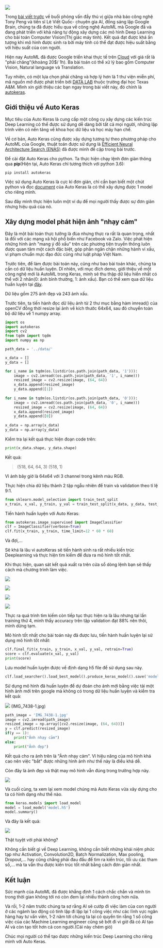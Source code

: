![](https://images.viblo.asia/9f25db61-3566-4044-aa57-8de3fdae3d4b.jpeg)

Trong [bài viết trước](https://viblo.asia/p/tro-chuyen-voi-le-viet-quocquoc-le-chuyen-gia-tri-tue-nhan-tao-phia-sau-su-thanh-cong-cua-google-automl-eW65GAW6ZDO) về buổi phỏng vấn đầy thú vị giữa nhà báo công nghệ Tony Peng và tiến sĩ Lê Viết Quốc- chuyên gia AI, đồng sáng lập Google Brain, chúng ta đã được hiểu qua về công nghệ AutoML mà Google đã và đang phát triển với khả năng tự động xây dựng các mô hình Deep Learning cho bài toán Computer Vision(Thị giác máy tính). Kết quả đạt được khá ấn tượng khi mô hình được sinh ra bởi máy tính có thể đạt được hiệu suất bằng với hiệu suất của con người.

Hiện nay AutoML đã được Google triển khai thực tế trên [Cloud](https://cloud.google.com/automl/) với giá rất là "phải chăng"(khoảng 20\$/ 1h). Ba bài toán có thể xử lý bao gồm Computer Vision, Natural language và Translation.

Tuy nhiên, có một lựa chọn phải chăng và hợp lý hơn là 1 thư viện miễn phí, mã nguồn mở được phát triển bởi [DATA LAB](http://faculty.cs.tamu.edu/xiahu/) thuộc trường đại học Texas A&M. Mình xin giới thiệu các bạn ngay trong bài viết này, đó chính là [autokeras](https://autokeras.com/).

## Giới thiệu về Auto Keras

Mục tiêu của Auto Keras là cung cấp một công cụ xây dựng các kiến trúc Deep Learning có thể được sử dụng dễ dàng bởi tất cả mọi người, những lập trình viên có nền tảng về khoa học dữ liệu và học máy hạn chế.

Về cơ bản, Auto Keras cũng được xây dựng tương tự theo phương pháp cho AutoML của Google, thuật toán được sử dụng là [Efficient Neural Architecture Search (ENAS)](https://arxiv.org/abs/1802.03268) đã được mình đề cập trong bài trước.

Để cài đặt Auto Keras cho python. Ta thực hiện chạy lệnh đơn giản thông qua **pip**(Hiện tại, Auto Keras chỉ tương thích với python 3.6):

```
pip install autokeras
```
Việc sử dụng Auto Keras là cực kì đơn giản, chỉ cần bạn biết một chút python và đọc [document](https://autokeras.com/) của Auto Keras là có thể xây dựng được 1 model cho riêng mình.

Sau đây mình thực hiện luôn một ví dụ để mọi người thấy được sự đơn giản nhưng hiệu quả của nó.

## Xây dựng model phát hiện ảnh "nhạy cảm"

Đây là một bài toán thực tưởng là đùa nhưng thực ra rất là quan trọng, nhất là đối với các mạng xã hội phổ biến như Facebook và Zalo. Việc phát hiện những hình ảnh "mang ý đồ xấu" trên các phương tiện truyền thông luôn được quan tâm một cách đặc biệt, góp phần ngăn chặn những hành vi xấu, vi phạm chuẩn mực đạo đức cũng như luật pháp Việt Nam.

Trước tiên, để làm được bài toán này, cũng như bao bài toán khác, chúng ta cần có dữ liệu huấn luyện. Dĩ nhiên, với mục đích demo, giới thiệu về một công nghệ mới là AutoML trong Keras, mình sẽ thu thập dữ liệu hiền nhất có thể với 2 nhãn(0: ảnh bình thường, 1: ảnh xấu). Bạn có thể xem qua dữ liệu huấn luyện tại [đây](https://drive.google.com/drive/folders/1cTtHIa1oSAB5Emd9zZCvW_4EJGbWsp9b?usp=sharing).

Dữ liệu gồm 275 ảnh đẹp và 243 ảnh xấu.

Trước tiên, ta tiến hành đọc dữ liệu ảnh từ 2 thư mục bằng hàm imread() của openCV đồng thời resize lại ảnh về kích thước 64x64, sau đó chuyển toàn bộ dữ liệu về 1 numpy array.

```python
import os
import autokeras
import cv2
from tqdm import tqdm
import numpy as np

path_data = '../data/'

x_data = []
y_data = []

for i_name in tqdm(os.listdir(os.path.join(path_data, '1'))):
    image = cv2.imread((os.path.join(path_data, '1', i_name)))
    resized_image = cv2.resize(image, (64, 64))
    x_data.append(resized_image)
    y_data.append([1])
    
for i_name in tqdm(os.listdir(os.path.join(path_data, '0'))):
    image = cv2.imread((os.path.join(path_data, '0', i_name)))
    resized_image = cv2.resize(image, (64, 64))
    x_data.append(resized_image)
    y_data.append([0])
    
x_data = np.array(x_data)
y_data = np.array(y_data)
```

Kiểm tra lại kết quả thực hiện đoạn code trên:

```python
print(x_data.shape, y_data.shape)
```
Kết quả:
> (518, 64, 64, 3) (518, 1)

Vì ảnh bây giờ là 64x64 với 3 channel trong kênh màu RGB.

Thực hiện chia dữ liệu thành 2 tập ngẫu nhiên để train và validation theo tỉ lệ 9:1.

```python
from sklearn.model_selection import train_test_split
x_train, x_val, y_train, y_val = train_test_split(x_data, y_data, test_size=0.1)
```

Tiến hành huấn luyện với Auto Keras:

```python
from autokeras.image_supervised import ImageClassifier
clf = ImageClassifier(verbose=True)
clf.fit(x_train, y_train, time_limit=12 * 60 * 60)
```

Và đợi,...

Sẽ khá là lâu vì autoKeras sẽ tiến hành sinh ra rất nhiều kiến trúc Deeplearning và thực hiện tìm kiếm để đưa ra mô hình tốt nhất.

Khi thực hiện, quan sát kết quả xuất ra trên cửa sổ dòng lệnh bạn sẽ thấy cách mà chương trình làm việc.

![](https://images.viblo.asia/cb050446-d13a-4324-b75f-41317ebadf54.png)

![](https://images.viblo.asia/5c5dafcd-4b80-4849-8a98-e1d9f7b36122.png)

![](https://images.viblo.asia/68e7b4e6-2416-4e7d-8eb2-5167ae0f59e7.png)

![](https://images.viblo.asia/008f4cea-6a1a-4fcd-9b44-1fe8d7414fe6.png)

Thực ra quá trình tìm kiếm còn tiếp tục thực hiện ra là lâu nhưng tại lần training thứ 4, mình thấy accuracy trên tập validation đạt 88% nên thôi, mình dừng tạm.

Mô hình tốt nhất cho bài toán này đã được lưu, tiến hành huấn luyện lại sử dụng mô hình tốt nhất:

```python
clf.final_fit(x_train, y_train, x_val, y_val, retrain=True)
score = clf.evaluate(x_val, y_val)
print(score)
```
Lưu model huấn luyện được về định dạng h5 file để sử dụng sau này.

```python
clf.load_searcher().load_best_model().produce_keras_model().save('model.h5')
```
Sử dụng mô hình đã huấn luyện để dự đoán cho ảnh mới bằng việc tải một hình ảnh mới trên google mà không có trong dữ liệu huấn luyện và kiểm tra kết quả:

![](https://images.viblo.asia/a69aa91a-526c-43c2-bd4a-a5dc923f28b6.jpg)
(IMG_7438-1.jpg)

```python
path_image = 'IMG_7438-1.jpg'
image = cv2.imread(path_image)
resized_image = np.array([cv2.resize(image, (64, 64))])
y = clf.predict(resized_image)
if(y == 1):
    print("Ảnh nhạy cảm")
else:
    print("Ảnh đẹp")
```
Kết quả cho ra ảnh trên là "Ảnh nhạy cảm". Vì hiệu năng của mô hình khá cao nên việc "bắt" được những hình ảnh như thế này là điều khá dễ.

Còn đây là ảnh đẹp và thật may mô hình vẫn đúng trong trường hợp này.

![](https://images.viblo.asia/4d927c8b-1766-4cab-b8d7-de8f74c5d932.jpg)

Và cuối cùng, ta xem lại xem model chúng mà Auto Keras vừa xây dựng cho ta có hình dạng như thế nào.

```python
from keras.models import load_model
model = load_model('model.h5')
model.summary()
```
Và đây là kết quả:

![](https://images.viblo.asia/f7d7195f-6621-4485-956b-02e60d42e113.png)

Thật tuyệt vời phải không?

Không cần biết gì về Deep Learning, không cần biết những khái niệm phức tạp như Activation, Convolution2D, Batch Normalization, Max pooling, Dropout,... hay cũng chẳng phải đau đầu để tìm ra kiến trúc, tối ưu các tham số,... mà ta vẫn thu được kiến trúc tốt nhất bằng cách đơn giản nhất.

## Kết luận

Sức mạnh của AutoML đã được khẳng định 1 cách chắc chắn và mình tin trong thời gian không tới nó còn đem lại nhiều thành công hơn nữa.

Và rồi, 1-2 năm trước chúng ta sợ rằng AI sẽ cướp đi việc làm của con người ở các ngành lao động có tính lặp đi lặp lại 1 công việc như các lĩnh vực ngân hàng hay tư vấn viên, 1-2 năm tới chúng ta lại có quyền tin rằng 1 số công việc của các Machine Learning engineer cũng sẽ bớt đi vì giờ đã có AI tạo AI và còn tạo tốt hơn cả con người.(Cái này chém gió)

Chúc mọi người có thể tạo được những kiến trúc Deep Learning cho riêng mình với Auto Keras.